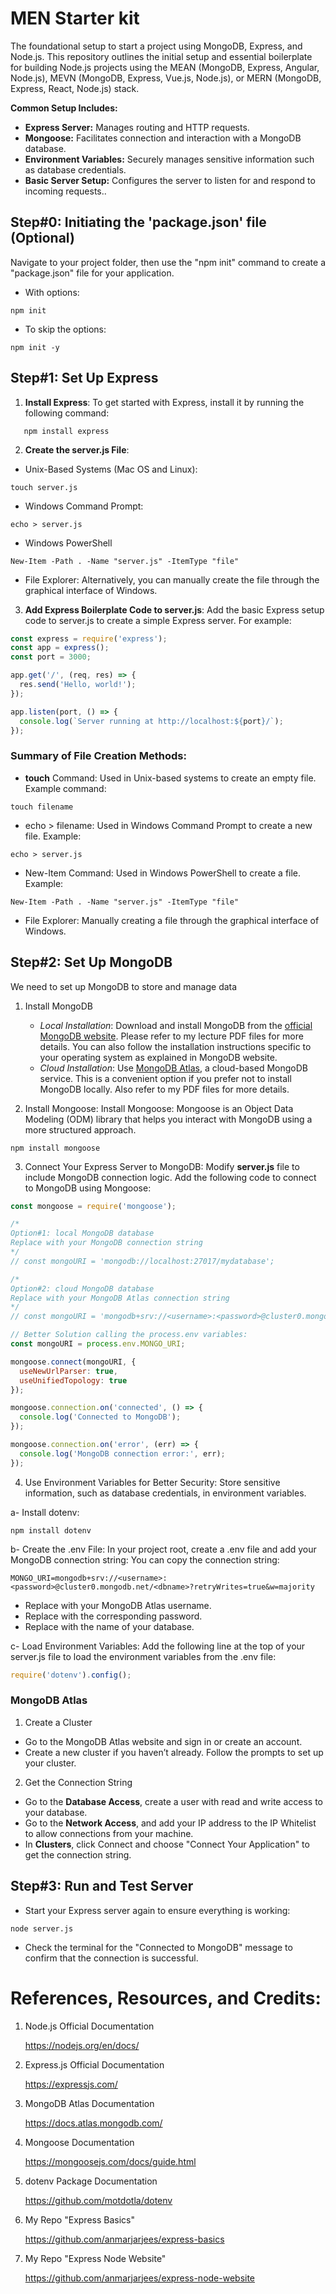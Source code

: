 # MEN Starter kit
The foundational setup to start a project using MongoDB, Express, and Node.js.
This repository outlines the initial setup and essential boilerplate for building Node.js projects using the MEAN (MongoDB, Express, Angular, Node.js), MEVN (MongoDB, Express, Vue.js, Node.js), or MERN (MongoDB, Express, React, Node.js) stack.

**Common Setup Includes:**
- **Express Server:** Manages routing and HTTP requests.
- **Mongoose:** Facilitates connection and interaction with a MongoDB database.
- **Environment Variables:** Securely manages sensitive information such as database credentials.
- **Basic Server Setup:** Configures the server to listen for and respond to incoming requests..

## Step#0: Initiating the 'package.json' file (Optional)
Navigate to your project folder, then use the "npm init" command to create a "package.json" file for your application. 
- With options:
```
npm init
```
- To skip the options:
```
npm init -y
```

## Step#1: Set Up Express
1. **Install Express**:
   To get started with Express, install it by running the following command:
```
   npm install express
```

2. **Create the server.js File**:
- Unix-Based Systems (Mac OS and Linux):
```
touch server.js
```

- Windows Command Prompt:
```
echo > server.js
```

- Windows PowerShell
```
New-Item -Path . -Name "server.js" -ItemType "file"
```

- File Explorer: Alternatively, you can manually create the file through the graphical interface of Windows.

3. **Add Express Boilerplate Code to server.js**: 
Add the basic Express setup code to server.js to create a simple Express server. For example:

```js
const express = require('express');
const app = express();
const port = 3000;

app.get('/', (req, res) => {
  res.send('Hello, world!');
});

app.listen(port, () => {
  console.log(`Server running at http://localhost:${port}/`);
});
```

### Summary of File Creation Methods:
- **touch** Command: Used in Unix-based systems to create an empty file. 
Example command: 
```
touch filename
```
- echo > filename: Used in Windows Command Prompt to create a new file. Example: 
```
echo > server.js
```
- New-Item Command: Used in Windows PowerShell to create a file. Example: 
```
New-Item -Path . -Name "server.js" -ItemType "file"
```
- File Explorer: Manually creating a file through the graphical interface of Windows.

## Step#2: Set Up MongoDB
We need to set up MongoDB to store and manage data
1. Install MongoDB
    - *Local Installation*: Download and install MongoDB from the [official MongoDB website](https://www.mongodb.com/try/download/community). Please refer to my lecture PDF files for more details. You can also follow the installation instructions specific to your operating system as explained in MongoDB website.
    - *Cloud Installation*: Use [MongoDB Atlas](https://www.mongodb.com/products/platform/atlas-database), a cloud-based MongoDB service. This is a convenient option if you prefer not to install MongoDB locally. Also refer to my PDF files for more details.

2. Install Mongoose: Install Mongoose: Mongoose is an Object Data Modeling (ODM) library that helps you interact with MongoDB using a more structured approach.
```
npm install mongoose
```
3. Connect Your Express Server to MongoDB: Modify **server.js** file to include MongoDB connection logic. 
Add the following code to connect to MongoDB using Mongoose:

```js
const mongoose = require('mongoose');

/*
Option#1: local MongoDB database
Replace with your MongoDB connection string 
*/
// const mongoURI = 'mongodb://localhost:27017/mydatabase';

/*
Option#2: cloud MongoDB database
Replace with your MongoDB Atlas connection string
*/
// const mongoURI = 'mongodb+srv://<username>:<password>@cluster0.mongodb.net/<dbname>?retryWrites=true&w=majority';

// Better Solution calling the process.env variables:
const mongoURI = process.env.MONGO_URI;

mongoose.connect(mongoURI, {
  useNewUrlParser: true,
  useUnifiedTopology: true
});

mongoose.connection.on('connected', () => {
  console.log('Connected to MongoDB');
});

mongoose.connection.on('error', (err) => {
  console.log('MongoDB connection error:', err);
});
```

4. Use Environment Variables for Better Security: Store sensitive information, such as database credentials, in environment variables.

a- Install dotenv:
```
npm install dotenv
```

b- Create the .env File: In your project root, create a .env file and add your MongoDB connection string:
You can copy the connection string:
```
MONGO_URI=mongodb+srv://<username>:<password>@cluster0.mongodb.net/<dbname>?retryWrites=true&w=majority
```
- Replace <username> with your MongoDB Atlas username.
- Replace <password> with the corresponding password.
- Replace <dbname> with the name of your database.

c- Load Environment Variables: Add the following line at the top of your server.js file to load the environment variables from the .env file:
```js
require('dotenv').config();
```

### MongoDB Atlas
1. Create a Cluster
  - Go to the MongoDB Atlas website and sign in or create an account.
  - Create a new cluster if you haven’t already. Follow the prompts to set up your cluster.
2. Get the Connection String
- Go to the **Database Access**, create a user with read and write access to your database.
- Go to the **Network Access**, and add your IP address to the IP Whitelist to allow connections from your machine.
- In **Clusters**, click Connect and choose "Connect Your Application" to get the connection string.

## Step#3: Run and Test Server
- Start your Express server again to ensure everything is working:
```
node server.js
```
- Check the terminal for the "Connected to MongoDB" message to confirm that the connection is successful.

# References, Resources, and Credits:
1. Node.js Official Documentation

    https://nodejs.org/en/docs/

2. Express.js Official Documentation

    https://expressjs.com/
    
3. MongoDB Atlas Documentation

    https://docs.atlas.mongodb.com/

4. Mongoose Documentation

    https://mongoosejs.com/docs/guide.html

5. dotenv Package Documentation

    https://github.com/motdotla/dotenv

6. My Repo "Express Basics"

    https://github.com/anmarjarjees/express-basics

7. My Repo "Express Node Website"

    https://github.com/anmarjarjees/express-node-website
